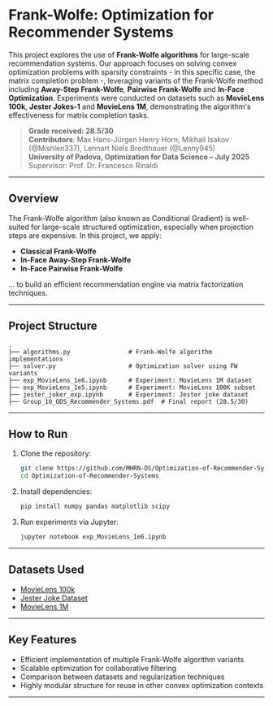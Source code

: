 # Frank-Wolfe: Optimization for Recommender Systems

This project explores the use of **Frank-Wolfe algorithms** for large-scale recommendation systems. Our approach focuses on solving convex optimization problems with sparsity constraints - in this specific case, the matrix completion problem -, leveraging variants of the Frank-Wolfe method including **Away-Step Frank-Wolfe**, **Pairwise Frank-Wolfe** and **In-Face Optimization**. Experiments were conducted on datasets such as **MovieLens 100k**, **Jester Jokes-1** and **MovieLens 1M**, demonstrating the algorithm's effectiveness for matrix completion tasks.

> **Grade received: 28.5/30**  
> **Contributors**: Max Hans-Jürgen Henry Horn, Mikhail Isakov (@Mishlen337), Lennart Niels Bredthauer (@Lenny945)  
> **University of Padova, Optimization for Data Science – July 2025**  
> Supervisor: Prof. Dr. Francesco Rinaldi

---

## Overview

The Frank-Wolfe algorithm (also known as Conditional Gradient) is well-suited for large-scale structured optimization, especially when projection steps are expensive. In this project, we apply:

- **Classical Frank-Wolfe**
- **In-Face Away-Step Frank-Wolfe**
- **In-Face Pairwise Frank-Wolfe**

... to build an efficient recommendation engine via matrix factorization techniques.

---

## Project Structure

```
.
├── algorithms.py                # Frank-Wolfe algorithm implementations
├── solver.py                    # Optimization solver using FW variants
├── exp_MovieLens_1e6.ipynb      # Experiment: MovieLens 1M dataset
├── exp_MovieLens_1e5.ipynb      # Experiment: MovieLens 100K subset
├── jester_joker_exp.ipynb       # Experiment: Jester joke dataset
├── Group_10_ODS_Recommender_Systems.pdf  # Final report (28.5/30)
```

---

## How to Run

1. Clone the repository:
   ```bash
   git clone https://github.com/MHRN-DS/Optimization-of-Recommender-Systems.git
   cd Optimization-of-Recommender-Systems
   ```

2. Install dependencies:
   ```bash
   pip install numpy pandas matplotlib scipy
   ```

3. Run experiments via Jupyter:
   ```bash
   jupyter notebook exp_MovieLens_1e6.ipynb
   ```

---

## Datasets Used

- [MovieLens 100k](https://grouplens.org/datasets/movielens/)
- [Jester Joke Dataset](https://goldberg.berkeley.edu/jester-data/)
- [MovieLens 1M](https://grouplens.org/datasets/movielens/1m/)

---

## Key Features

- Efficient implementation of multiple Frank-Wolfe algorithm variants
- Scalable optimization for collaborative filtering
- Comparison between datasets and regularization techniques
- Highly modular structure for reuse in other convex optimization contexts

---

